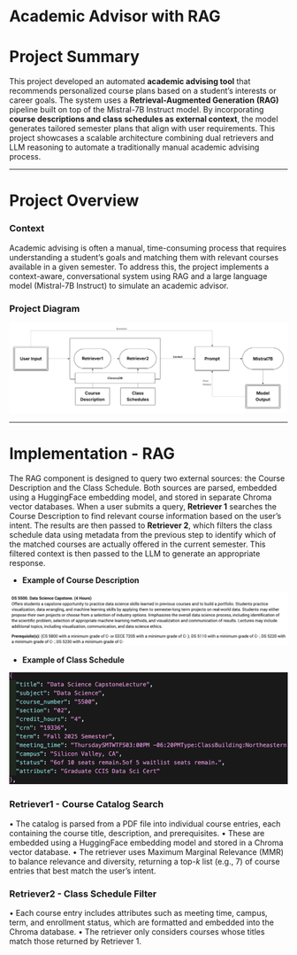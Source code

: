 # Academic Advisor with RAG

# **Project Summary**

This project developed an automated **academic advising tool** that recommends personalized course plans based on a student’s interests or career goals. The system uses a **Retrieval-Augmented Generation** **(RAG)** pipeline built on top of the Mistral-7B Instruct model. By incorporating **course descriptions and class schedules as external context**, the model generates tailored semester plans that align with user requirements. This project showcases a scalable architecture combining dual retrievers and LLM reasoning to automate a traditionally manual academic advising process.

---

# Project Overview

### **Context**

Academic advising is often a manual, time-consuming process that requires understanding a student’s goals and matching them with relevant courses available in a given semester. To address this, the project implements a context-aware, conversational system using RAG and a large language model (Mistral-7B Instruct) to simulate an academic advisor.

### Project Diagram

![Blank diagram (1).png](<asset/Blank_diagram_(1).png>)

---

# Implementation - RAG

The RAG component is designed to query two external sources: the Course Description and the Class Schedule. Both sources are parsed, embedded using a HuggingFace embedding model, and stored in separate Chroma vector databases. When a user submits a query, **Retriever 1** searches the Course Description to find relevant course information based on the user’s intent. The results are then passed to **Retriever 2**, which filters the class schedule data using metadata from the previous step to identify which of the matched courses are actually offered in the current semester. This filtered context is then passed to the LLM to generate an appropriate response.

- **Example of Course Description**

![image.png](asset/image.png)

- **Example of Class Schedule**

![image.png](asset/image%201.png)

### Retriever1 - Course Catalog Search

• The catalog is parsed from a PDF file into individual course entries, each containing the course title, description, and prerequisites.
• These are embedded using a HuggingFace embedding model and stored in a Chroma vector database.
• The retriever uses Maximum Marginal Relevance (MMR) to balance relevance and diversity, returning a top-_k_ list (e.g., 7) of course entries that best match the user’s intent.

### Retriever2 - Class Schedule Filter

• Each course entry includes attributes such as meeting time, campus, term, and enrollment status, which are formatted and embedded into the Chroma database.
• The retriever only considers courses whose titles match those returned by Retriever 1.
